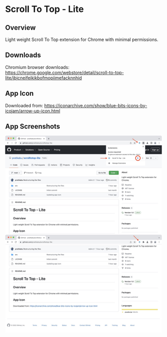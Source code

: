 # Scroll To Top - Lite

## Overview
Light weight Scroll To Top extension for Chrome with minimal permissions.

## Downloads
Chromium browser downloads: https://chrome.google.com/webstore/detail/scroll-to-top-lite/jbjcneifeikikbofmopiimefacknnhid

## App Icon
Downloaded from: https://iconarchive.com/show/blue-bits-icons-by-icojam/arrow-up-icon.html

## App Screenshots
<img src="screenshots/screenshot-1.jpg" width="600">

<img src="screenshots/screenshot-2.jpg" width="600">
